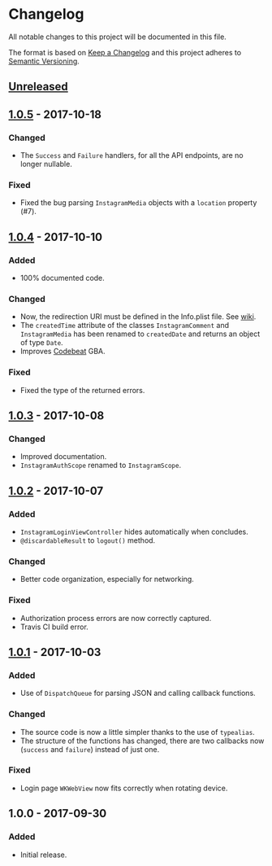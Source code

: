 # Changelog
All notable changes to this project will be documented in this file.

The format is based on [Keep a Changelog](http://keepachangelog.com/en/1.0.0/)
and this project adheres to [Semantic Versioning](http://semver.org/spec/v2.0.0.html).

## [Unreleased]

## [1.0.5] - 2017-10-18
### Changed
- The `Success` and `Failure` handlers, for all the API endpoints, are no longer nullable.
### Fixed
- Fixed the bug parsing `InstagramMedia` objects with a `location` property (#7).

## [1.0.4] - 2017-10-10
### Added
- 100% documented code.
### Changed
- Now, the redirection URI must be defined in the Info.plist file. See [wiki](https://github.com/AnderGoig/SwiftInstagram/wiki/Authentication).
- The `createdTime` attribute of the classes `InstagramComment` and `InstagramMedia` has been renamed to `createdDate` and returns an object of type `Date`.
- Improves [Codebeat](https://codebeat.co/projects/github-com-andergoig-swiftinstagram-master) GBA.
### Fixed
- Fixed the type of the returned errors.

## [1.0.3] - 2017-10-08
### Changed
- Improved documentation.
- `InstagramAuthScope` renamed to `InstagramScope`.

## [1.0.2] - 2017-10-07
### Added
- `InstagramLoginViewController` hides automatically when concludes.
- `@discardableResult` to `logout()` method.
### Changed
- Better code organization, especially for networking.
### Fixed
- Authorization process errors are now correctly captured.
- Travis CI build error.

## [1.0.1] - 2017-10-03
### Added
- Use of `DispatchQueue` for parsing JSON and calling callback functions.
### Changed
- The source code is now a little simpler thanks to the use of `typealias`.
- The structure of the functions has changed, there are two callbacks now (`success` and `failure`) instead of just one.
### Fixed
- Login page `WKWebView` now fits correctly when rotating device.

## 1.0.0 - 2017-09-30
### Added
- Initial release.

[Unreleased]: https://github.com/AnderGoig/SwiftInstagram/compare/v1.0.5...develop
[1.0.5]: https://github.com/AnderGoig/SwiftInstagram/compare/v1.0.4...v1.0.5
[1.0.4]: https://github.com/AnderGoig/SwiftInstagram/compare/v1.0.3...v1.0.4
[1.0.3]: https://github.com/AnderGoig/SwiftInstagram/compare/v1.0.2...v1.0.3
[1.0.2]: https://github.com/AnderGoig/SwiftInstagram/compare/v1.0.1...v1.0.2
[1.0.1]: https://github.com/AnderGoig/SwiftInstagram/compare/v1.0.0...v1.0.1
